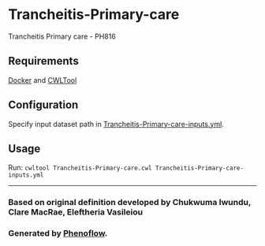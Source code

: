 # Trancheitis-Primary-care

Trancheitis Primary care - PH816

## Requirements

[Docker](https://docs.docker.com/install/) and [CWLTool](https://github.com/common-workflow-language/cwltool#install)

## Configuration

Specify input dataset path in [Trancheitis-Primary-care-inputs.yml](Trancheitis-Primary-care-inputs.yml).

## Usage

Run: `cwltool Trancheitis-Primary-care.cwl Trancheitis-Primary-care-inputs.yml`

***

### Based on original definition developed by Chukwuma Iwundu, Clare MacRae, Eleftheria Vasileiou
### Generated by [Phenoflow](https://kclhi.org/phenoflow).
